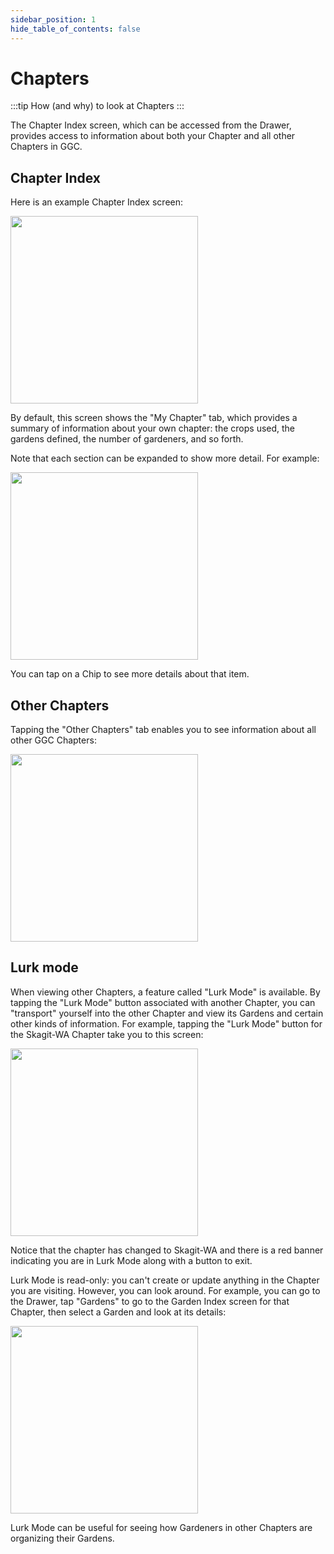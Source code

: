 ```yaml
---
sidebar_position: 1
hide_table_of_contents: false
---
```


# Chapters

:::tip How (and why) to look at Chapters
:::

The Chapter Index screen, which can be accessed from the Drawer, provides access to information about both your Chapter and all other Chapters in GGC.

## Chapter Index

Here is an example Chapter Index screen:

<img width="300" src="/img/user-guide/chapter-index-screen.png"/>

By default, this screen shows the "My Chapter" tab, which provides a summary of information about your own chapter: the crops used, the gardens defined, the number of gardeners, and so forth.

Note that each section can be expanded to show more detail. For example:

<img width="300" src="/img/user-guide/chapter-index-screen-2.png"/>

You can tap on a Chip to see more details about that item.


## Other Chapters

Tapping the "Other Chapters" tab enables you to see information about all other GGC Chapters:

<img width="300" src="/img/user-guide/chapter-other-chapters.png"/>

## Lurk mode

When viewing other Chapters, a feature called "Lurk Mode" is available. By tapping the "Lurk Mode" button associated with another Chapter, you can "transport" yourself into the other Chapter and view its Gardens and certain other kinds of information. For example, tapping the "Lurk Mode" button for the Skagit-WA Chapter take you to this screen:

<img width="300" src="/img/user-guide/chapter-lurk-mode-1.png"/>

Notice that the chapter has changed to Skagit-WA and there is a red banner indicating you are in Lurk Mode along with a button to exit.

Lurk Mode is read-only: you can't create or update anything in the Chapter you are visiting. However, you can look around. For example, you can go to the Drawer, tap "Gardens" to go to the Garden Index screen for that Chapter, then select a Garden and look at its details: 

<img width="300" src="/img/user-guide/chapter-lurk-mode-2.png"/>

Lurk Mode can be useful for seeing how Gardeners in other Chapters are organizing their Gardens.



